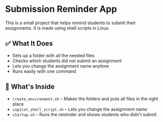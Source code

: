 # Submission Reminder App

This is a small project that helps remind students to submit their assignments. It is made using shell scripts in Linux.

## ✅ What It Does

- Sets up a folder with all the needed files
- Checks which students did not submit an assignment
- Lets you change the assignment name anytime
- Runs easily with one command

## 📂 What's Inside

- `create_environment.sh` – Makes the folders and puts all files in the right place
- `copilot_shell_script.sh` – Lets you change the assignment name
- `startup.sh` – Runs the reminder and shows students who didn’t submit
